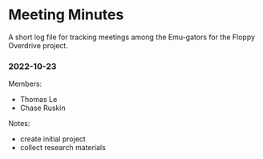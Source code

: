# Meeting Minutes

A short log file for tracking meetings among the Emu-gators for the Floppy Overdrive project.

### 2022-10-23

Members:
- Thomas Le
- Chase Ruskin

Notes:
- create initial project
- collect research materials